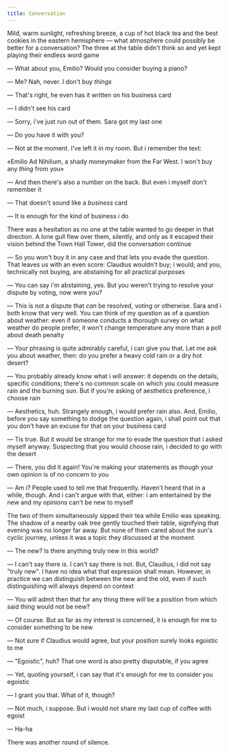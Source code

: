 ```yaml
---
title: Conversation
---
```


Mild, warm sunlight, refreshing breeze, a cup of hot black tea and the best
cookies in the eastern hemisphere — what atmosphere could possibly be better for
a conversation? The three at the table didn't think so and yet kept playing
their endless word game

— What about you, Emilio? Would you consider buying a piano?

— Me? Nah, never. I don't buy *things*

— That's right, he even has it written on his business card

— I didn't see his card

— Sorry, i've just run out of them. Sara got my last one

— Do you have it with you?

— Not at the moment. I've left it in my room. But i remember the text:

«Emilio Ad Nihilium, a shady moneymaker from the Far West. I won't buy any
*thing* from you»

— And then there's also a number on the back. But even i myself don't remember
it

— That doesn't sound like a *business* card

— It is enough for the kind of business *i* do

There was a hesitation as no one at the table wanted to go deeper in that
direction. A lone gull flew over them, silently, and only as it escaped their
vision behind the Town Hall Tower, did the conversation continue

— So you won't buy it in any case and that lets you evade the question. That
leaves us with an even score: Claudius wouldn't buy; i would; and you,
technically not buying, are abstaining for all practical purposes

— You can say i'm abstaining, yes. But you weren't trying to resolve your
dispute by voting, now were you?

— This is not a dispute that *can* be resolved, voting or otherwise. Sara and i
both know that very well. You can think of my question as of a question about
weather: even if someone conducts a thorough survey on what weather do people
prefer, it won't change temperature any more than a poll about death penalty

— Your phrasing is quite admirably careful, i can give you that. Let me ask you
about weather, then: do you prefer a heavy cold rain or a dry hot desert?

— You probably already know what i will answer: it depends on the details,
specific conditions; there's no common scale on which you could measure rain and
the burning sun. But if you're asking of aesthetics preference, i choose rain

— Aesthetics, huh. Strangely enough, i would prefer rain also. And, Emilio,
before you say something to dodge the question again, i shall point out that you
don't have an excuse for that on your business card

— Tis true. But it would be strange for me to evade the question that i asked
myself anyway. Suspecting that you would choose rain, i decided to go with the
desert

— There, you did it again! You're making your statements as though your own
opinion is of no concern to you

— Am i? People used to tell me that frequently. Haven't heard that in a while,
though. And i can't argue with that, either: i am entertained by the new and my
opinions can't be new to myself

The two of them simultaneously sipped their tea while Emilio was speaking. The
shadow of a nearby oak tree gently touched their table, signifying that evening
was no longer far away. But none of them cared about the sun's cyclic journey,
unless it was a topic they discussed at the moment

— The new? Is there anything truly new in this world?

— I can't say there is. I can't say there is not. But, Claudius, i did not say
"truly new". I have no idea what that expression shall mean. However, in
practice we can distinguish between the new and the old, even if such
distinguishing will always depend on context

— You will admit then that for any thing there will be a position from which
said thing would not be new?

— Of course. But as far as my interest is concerned, it is enough for me to
consider something to be new

— Not sure if Claudius would agree, but your position surely looks egoistic to
me

— "Egoistic", huh? That one word is also pretty disputable, if you agree

— Yet, quoting yourself, i can say that it's enough for me to consider you
egoistic

— I grant you that. What of it, though?

— Not much, i suppose. But i would not share my last cup of coffee with egoist

— Ha-ha

There was another round of silence.
